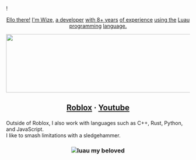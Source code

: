 ! <p align="center"> [Ello there!](## "You") [I'm Wize,](## "should") [a developer](## "play") [with 8+ years](## "In") [of experience](## "Stars") [using the](## "and") [Luau programming](## "Time") [language.](## "now!") </p>

<p align="center"> <img width="960" height="160" src="https://github.com/user-attachments/assets/9a82bf82-b739-439a-8edd-b0985d47844d"/> </p>

## <p align="center"> [Roblox](https://www.roblox.com/users/1341839736) · [Youtube](https://youtube.com/LiterallyWize) </p>

Outside of Roblox, I also work with languages such as C++, Rust, Python, and JavaScript.
<br>I like to smash limitations with a sledgehammer.

### <p align="center"> ![luau my beloved](https://github.com/user-attachments/assets/19104afa-6c12-4749-8356-50bd0fc9e61e) </p>
